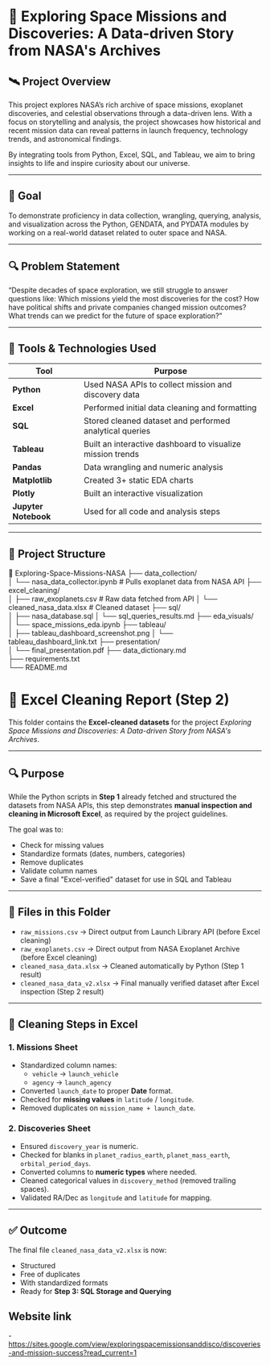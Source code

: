 # 🚀 Exploring Space Missions and Discoveries: A Data-driven Story from NASA's Archives

## 🛰️ Project Overview

This project explores NASA’s rich archive of space missions, exoplanet discoveries, and celestial observations through a data-driven lens. With a focus on storytelling and analysis, the project showcases how historical and recent mission data can reveal patterns in launch frequency, technology trends, and astronomical findings.

By integrating tools from Python, Excel, SQL, and Tableau, we aim to bring insights to life and inspire curiosity about our universe.

---

## 🎯 Goal

To demonstrate proficiency in data collection, wrangling, querying, analysis, and visualization across the Python, GENDATA, and PYDATA modules by working on a real-world dataset related to outer space and NASA.

---

## 🔍 Problem Statement
“Despite decades of space exploration, we still struggle to answer questions like: Which missions yield the most discoveries for the cost? How have political shifts and private companies changed mission outcomes? What trends can we predict for the future of space exploration?”



---

## 🧰 Tools & Technologies Used

| Tool          | Purpose |
|---------------|---------|
| **Python**    | Used NASA APIs to collect mission and discovery data |
| **Excel**     | Performed initial data cleaning and formatting |
| **SQL**       | Stored cleaned dataset and performed analytical queries |
| **Tableau**   | Built an interactive dashboard to visualize mission trends |
| **Pandas** | Data wrangling and numeric analysis |
| **Matplotlib** | Created 3+ static EDA charts |
| **Plotly**    | Built an interactive visualization |
| **Jupyter Notebook** | Used for all code and analysis steps |

---

## 📂 Project Structure
📁 Exploring-Space-Missions-NASA
├── data_collection/           
│   └── nasa_data_collector.ipynb   # Pulls exoplanet data from NASA API
├── excel_cleaning/             
│   ├── raw_exoplanets.csv          # Raw data fetched from API
│   └── cleaned_nasa_data.xlsx      # Cleaned dataset
├── sql/                        
│   ├── nasa_database.sql
│   └── sql_queries_results.md
├── eda_visuals/                
│   └── space_missions_eda.ipynb
├── tableau/                    
│   ├── tableau_dashboard_screenshot.png
│   └── tableau_dashboard_link.txt
├── presentation/               
│   └── final_presentation.pdf
├── data_dictionary.md          
├── requirements.txt            
└── README.md
# 🧹 Excel Cleaning Report (Step 2)

This folder contains the **Excel-cleaned datasets** for the project *Exploring Space Missions and Discoveries: A Data-driven Story from NASA's Archives*.

---

## 🔍 Purpose
While the Python scripts in **Step 1** already fetched and structured the datasets from NASA APIs, this step demonstrates **manual inspection and cleaning in Microsoft Excel**, as required by the project guidelines.

The goal was to:
- Check for missing values
- Standardize formats (dates, numbers, categories)
- Remove duplicates
- Validate column names
- Save a final "Excel-verified" dataset for use in SQL and Tableau

---

## 📑 Files in this Folder
- `raw_missions.csv` → Direct output from Launch Library API (before Excel cleaning)  
- `raw_exoplanets.csv` → Direct output from NASA Exoplanet Archive (before Excel cleaning)  
- `cleaned_nasa_data.xlsx` → Cleaned automatically by Python (Step 1 result)  
- `cleaned_nasa_data_v2.xlsx` → Final manually verified dataset after Excel inspection (Step 2 result)  

---

## 📝 Cleaning Steps in Excel

### 1. Missions Sheet
- Standardized column names:  
  - `vehicle` → `launch_vehicle`  
  - `agency` → `launch_agency`
- Converted `launch_date` to proper **Date** format.  
- Checked for **missing values** in `latitude` / `longitude`.  
- Removed duplicates on `mission_name + launch_date`.  

### 2. Discoveries Sheet
- Ensured `discovery_year` is numeric.  
- Checked for blanks in `planet_radius_earth`, `planet_mass_earth`, `orbital_period_days`.  
- Converted columns to **numeric types** where needed.  
- Cleaned categorical values in `discovery_method` (removed trailing spaces).  
- Validated RA/Dec as `longitude` and `latitude` for mapping.  

---

## ✅ Outcome
The final file `cleaned_nasa_data_v2.xlsx` is now:
- Structured
- Free of duplicates
- With standardized formats
- Ready for **Step 3: SQL Storage and Querying**

## Website link
-https://sites.google.com/view/exploringspacemissionsanddisco/discoveries-and-mission-success?read_current=1


